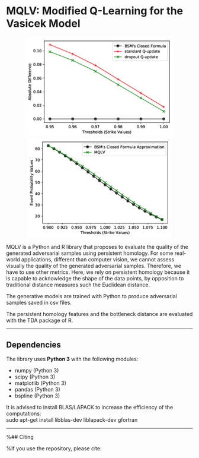 # MQLV: Modified Q-Learning for the Vasicek Model

<p align="middle">
  <img src="https://github.com/dagrate/MQLV/blob/master/images/results_plot1.png" width="400"/>
  <img src="https://github.com/dagrate/MQLV/blob/master/images/results_plot2.png" width="390"/>
</p>

MQLV is a Python and R library that proposes to evaluate the quality of the generated adversarial samples using persistent homology. For some real-world applications, different than computer vision, we cannot assess visually the quality of the generated adversarial samples. Therefore, we have to use other metrics. Here, we rely on persistent homology because it is capable to acknowledge the shape of the data points, by opposition to traditional distance measures such the Euclidean distance.

The generative models are trained with Python to produce adversarial samples saved in csv files.

The persistent homology features and the bottleneck distance are evaluated with the TDA package of R. 


----------------------------

## Dependencies

The library uses **Python 3** with the following modules:
- numpy (Python 3)
- scipy (Python 3)
- matplotlib (Python 3)
- pandas (Python 3)
- bspline (Python 3)

It is advised to install BLAS/LAPACK to increase the efficiency of the computations:  
sudo apt-get install libblas-dev liblapack-dev gfortran

----------------------------

%## Citing

%If you use the repository, please cite:
